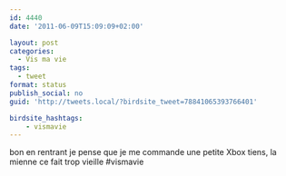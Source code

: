 ```yaml
---
id: 4440
date: '2011-06-09T15:09:09+02:00'

layout: post
categories:
  - Vis ma vie
tags:
  - tweet
format: status
publish_social: no
guid: 'http://tweets.local/?birdsite_tweet=78841065393766401'

birdsite_hashtags:
    - vismavie
---
```


bon en rentrant je pense que je me commande une petite Xbox tiens, la mienne ce fait trop vieille #vismavie